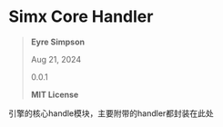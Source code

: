 # Simx Core Handler

> **Eyre Simpson**
>
> Aug 21, 2024
>
> 0.0.1
>
> **MIT License**

引擎的核心handle模块，主要附带的handler都封装在此处